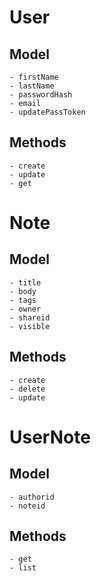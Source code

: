 # User

## Model
    - firstName
    - lastName
    - passwordHash
    - email
    - updatePassToken
## Methods
    - create
    - update
    - get

# Note

## Model
    - title
    - body
    - tags
    - owner
    - shareid
    - visible
## Methods
    - create
    - delete
    - update

# UserNote

## Model
    - authorid
    - noteid

## Methods
    - get
    - list